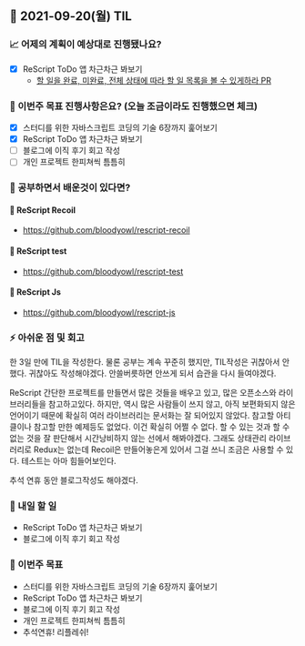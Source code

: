 ## 📆 2021-09-20(월) TIL

### 📈 어제의 계획이 예상대로 진행됐나요?
- [x] ReScript ToDo 앱 차근차근 봐보기
  - [할 일을 완료, 미완료, 전체 상태에 따라 할 일 목록을 볼 수 있게하라 PR](https://github.com/saseungmin/ReScript_ToDo/pull/18)

### 🦄 이번주 목표 진행사항은요? (오늘 조금이라도 진행했으면 체크)
- [x] 스터디를 위한 자바스크립트 코딩의 기술 6장까지 훑어보기
- [x] ReScript ToDo 앱 차근차근 봐보기
- [ ] 블로그에 이직 후기 회고 작성
- [ ] 개인 프로젝트 한피쳐씩 틈틈히

### 🤔 공부하면서 배운것이 있다면?

#### 🎈 ReScript Recoil
- https://github.com/bloodyowl/rescript-recoil

#### 🎈 ReScript test
- https://github.com/bloodyowl/rescript-test

#### 🎈 ReScript Js
- https://github.com/bloodyowl/rescript-js



### ⚡ 아쉬운 점 및 회고
한 3일 만에 TIL을 작성한다. 물론 공부는 계속 꾸준히 했지만, TIL작성은 귀찮아서 안했다. 귀찮아도 작성해야겠다. 안쓸버릇하면 안쓰게 되서 습관을 다시 들여야겠다.   

ReScript 간단한 프로젝트를 만들면서 많은 것들을 배우고 있고, 많은 오픈소스와 라이브러리들을 참고하고있다. 하지만, 역시 많은 사람들이 쓰지 않고, 아직 보편화되지 않은 언어이기 때문에 확실히 여러 라이브러리는 문서화는 잘 되어있지 않았다. 참고할 아티클이나 참고할 만한 예제등도 없었다. 이건 확실히 어쩔 수 없다. 할 수 있는 것과 할 수 없는 것을 잘 판단해서 시간낭비하지 않는 선에서 해봐야겠다. 그래도 상태관리 라이브러리로 Redux는 없는데 Recoil은 만들어놓은게 있어서 그걸 쓰니 조금은 사용할 수 있다. 테스트는 아마 힘들어보인다.   

추석 연휴 동안 블로그작성도 해야겠다.

### 🚀 내일 할 일
- ReScript ToDo 앱 차근차근 봐보기
- 블로그에 이직 후기 회고 작성

### 🎯 이번주 목표
- 스터디를 위한 자바스크립트 코딩의 기술 6장까지 훑어보기
- ReScript ToDo 앱 차근차근 봐보기
- 블로그에 이직 후기 회고 작성
- 개인 프로젝트 한피쳐씩 틈틈히
- 추석연휴! 리플레쉬!

